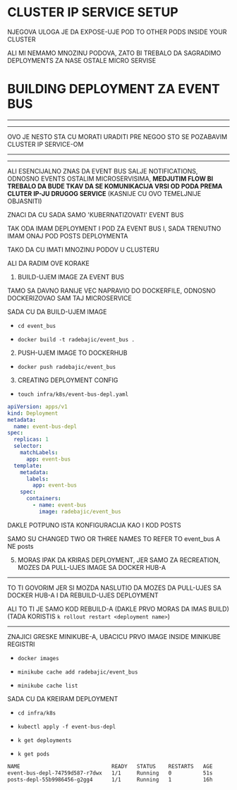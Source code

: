 # CLUSTER IP SERVICE SETUP

NJEGOVA ULOGA JE DA EXPOSE-UJE POD TO OTHER PODS INSIDE YOUR CLUSTER

ALI MI NEMAMO MNOZINU PODOVA, ZATO BI TREBALO DA SAGRADIMO DEPLOYMENTS ZA NASE OSTALE MICRO SERVISE

# BUILDING DEPLOYMENT ZA EVENT BUS

***
***

OVO JE NESTO STA CU MORATI URADITI PRE NEGOO STO SE POZABAVIM CLUSTER IP SERVICE-OM

***
***

ALI ESENCIJALNO ZNAS DA EVENT BUS SALJE NOTIFICATIONS, ODNOSNO EVENTS OSTALIM MICROSERVISIMA, **MEDJUTIM FLOW BI TREBALO DA BUDE TKAV DA SE KOMUNIKACIJA VRSI OD PODA PREMA CLUTER IP-JU DRUGOG SERVICE** (KASNIJE CU OVO TEMELJNIJE OBJASNITI)

ZNACI DA CU SADA SAMO 'KUBERNATIZOVATI' EVENT BUS

TAK ODA IMAM DEPLOYMENT I POD ZA EVENT BUS I, SADA TRENUTNO IMAM ONAJ POD POSTS DEPLOYMENTA

TAKO DA CU IMATI MNOZINU PODOV U CLUSTERU

ALI DA RADIM OVE KORAKE

1. BUILD-UJEM IMAGE ZA EVENT BUS

TAMO SA DAVNO RANIJE VEC NAPRAVIO DO DOCKERFILE, ODNOSNO DOCKERIZOVAO SAM TAJ MICROSERVICE

SADA CU DA BUILD-UJEM IMAGE

- `cd event_bus`

- `docker build -t radebajic/event_bus .`

2. PUSH-UJEM IMAGE TO DOCKERHUB

- `docker push radebajic/event_bus`

3. CREATING DEPLOYMENT CONFIG

- `touch infra/k8s/event-bus-depl.yaml`

```yaml
apiVersion: apps/v1
kind: Deployment
metadata:
  name: event-bus-depl
spec:
  replicas: 1
  selector:
    matchLabels:
      app: event-bus
  template:
    metadata:
      labels:
        app: event-bus
    spec:
      containers:
        - name: event-bus
          image: radebajic/event_bus


```

DAKLE POTPUNO ISTA KONFIGURACIJA KAO I KOD POSTS

SAMO SU CHANGED TWO OR THREE NAMES TO REFER TO event_bus A NE posts

5. MORAS IPAK DA KRIRAS DEPLOYMENT, JER SAMO ZA RECREATION, MOZES DA PULL-UJES IMAGE SA DOCKER HUB-A

***

TO TI GOVORIM JER SI MOZDA NASLUTIO DA MOZES DA PULL-UJES SA DOCKER HUB-A I DA REBUILD-UJES DEPLOYMENT

ALI TO TI JE SAMO KOD REBUILD-A (DAKLE PRVO MORAS DA IMAS BUILD) (TADA KORISTIS `k rollout restart <deployment name>`)

***

ZNAJICI GRESKE MINIKUBE-A, UBACICU PRVO IMAGE INSIDE MINIKUBE REGISTRI

- `docker images`

- `minikube cache add radebajic/event_bus`

- `minikube cache list`

SADA CU DA KREIRAM DEPLOYMENT

- `cd infra/k8s`

- `kubectl apply -f event-bus-depl`

- `k get deployments`

- `k get pods`

```zsh
NAME                             READY   STATUS    RESTARTS   AGE
event-bus-depl-74759d587-r7dwx   1/1     Running   0          51s
posts-depl-55b9986456-g2gg4      1/1     Running   1          16h
```
